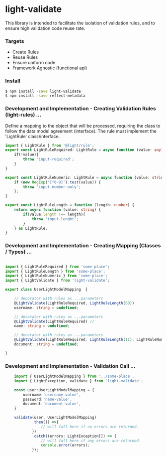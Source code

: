 # light-validate


This library is intended to facilitate the isolation of validation rules, and to ensure high validation code reuse rate.

### Targets
  - Create Rules
  - Reuse Rules
  - Ensure uniform code
  - Framework Agnostic (functional api)

### Install

```sh
$ npm install -save light-validate
$ npm install -save reflect-metadata
```

### Development and Implementation - Creating Validation Rules (light-rules) ...
Define a mapping to the object that will be processed, requiring the class to follow the data model agreement (interface).
The rule must implement the 'LightRule' class/interface.
```typescript
import { LightRule } from '@light/rule';
export const LightRuleRequired: LightRule = async function (value: any) {
    if(!value){
        throw 'input-required';
    }
}

export const LightRuleNumeric: LightRule = async function (value: string) {
    if (new RegExp('[^0-9]').test(value)) {
        throw 'input-number-only';
    };
}

export const LightRuleLength = function (length: number) {
    return async function (value: string) {
        if(value.length !== length){
            throw 'input-lenght';
        }
    } as LightRule;
}
```

### Development and Implementation - Creating Mapping (Classes / Types) ...
```typescript

import { LightRuleRequired } from 'some-place';
import { LightRuleLength } from 'some-place';
import { LightRuleNumeric } from 'some-place';
import { LightValidate } from 'light-validate';

export class UserLightModelMapping  {

    // decorator with rules as ...parameters
    @LightValidate(LightRuleRequired, LightRuleLength(60))
    username: string = undefined;

    // decorator with rules as ...parameters
    @LightValidate(LightRuleRequired) //  
    name: string = undefined;

    // decorator with rules as ...parameters
    @LightValidate(LightRuleRequired, LightRuleLength(11), LightRuleNumeric)
    document: string = undefined;

}
```

### Development and Implementation - Validation Call ...
```typescript
    import { UserLightModelMapping } from '../some-place';
    import { LightException, validate } from 'light-validate';

    const user:UserLightModelMapping = {
        username:'username-value',  
        password:'name-value', 
        document:'document-value',
    }

    validate(user, UserLightModelMapping)
            .then(() =>{
                // will fall here if no errors are returned.
            })
            .catch((errors: LightException[]) => {
                // will fall here if any errors are returned.
                console.error(errors);
            });
```
